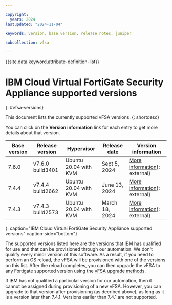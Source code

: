 ```yaml
---

copyright:
  years: 2024
lastupdated: "2024-11-04"

keywords: version, base version, release notes, juniper

subcollection: vfsa

---
```


{{site.data.keyword.attribute-definition-list}}

# IBM Cloud Virtual FortiGate Security Appliance supported versions
{: #vfsa-versions}

This document lists the currently supported vFSA versions.
{: shortdesc}

You can click on the **Version information** link for each entry to get more details about that version.

| Base version | Release version | Hypervisor | Release date | Version information |
| --- | --- | --- | --- | --- |
| 7.6.0 | v7.6.0 build3401 | Ubuntu 20.04 with KVM | Sept 5, 2024 | [More information](https://docs.fortinet.com/document/fortigate/7.6.0/fortios-release-notes/760203/introduction-and-supported-models){: external} |
| 7.4.4 | v7.4.4 build2662 | Ubuntu 20.04 with KVM | June 13, 2024 | [More information](https://docs.fortinet.com/document/fortigate/7.4.4/fortios-release-notes/760203/introduction-and-supported-models){: external} |
| 7.4.3 | v7.4.3 build2573 | Ubuntu 20.04 with KVM | March 18, 2024 | [More information](https://docs.fortinet.com/document/FortiGate/7.4.3/fortios-release-notes/760203){: external} |
{: caption="IBM Cloud Virtual FortiGate Security Appliance supported versions" caption-side="bottom"}

The supported versions listed here are the versions that IBM has qualified for use and that can be provisioned through our automation. We don't qualify every minor version of this software. As a result, if you need to perform an OS reload, the vFSA will be provisioned with one of the versions on this list. After the reload completes, you can then upgrade the vFSA to any Fortigate supported version using the [vFSA upgrade methods](/docs/vfsa?topic=vfsa-upgrading-the-vfsa).

If IBM has not qualified a particular version for our automation, then it cannot be assigned during provisioning of a new vFSA. However, you can upgrade to that version after provisioning (as decribed above), as long as it is a version later than 7.4.1. Versions earlier than 7.4.1 are not supported.
